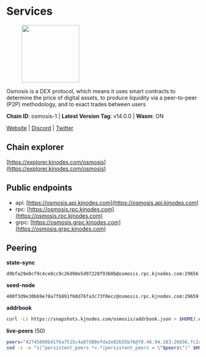 # Services

<figure><img src="https://raw.githubusercontent.com/kj89/testnet_manuals/main/pingpub/logos/osmosis.png" width="150" alt=""><figcaption></figcaption></figure>

Osmosis is a DEX protocol, which means it uses smart contracts  to determine the price of digital assets, to produce liquidity  via a peer-to-peer (P2P) methodology, and to exact trades between users

**Chain ID**: osmosis-1 | **Latest Version Tag**: v14.0.0 | **Wasm**: ON

[Website](https://osmosis.zone) | [Discord](https://discord.gg/osmosis) | [Twitter](https://twitter.com/osmosiszone)




## Chain explorer
[https://explorer.kjnodes.com/osmosis](https://explorer.kjnodes.com/osmosis)

## Public endpoints

* api: [https://osmosis.api.kjnodes.com](https://osmosis.api.kjnodes.com)
* rpc: [https://osmosis.rpc.kjnodes.com](https://osmosis.rpc.kjnodes.com)
* grpc: [https://osmosis.grpc.kjnodes.com](https://osmosis.grpc.kjnodes.com)

## Peering

**state-sync**

```text
d9bfa29e0cf9c4ce0cc9c26d98e5d97228f93b0b@osmosis.rpc.kjnodes.com:29656
```

**seed-node**

```text
400f3d9e30b69e78a7fb891f60d76fa3c73f0ecc@osmosis.rpc.kjnodes.com:29659
```

**addrbook**
```bash
curl -Ls https://snapshots.kjnodes.com/osmosis/addrbook.json > $HOME/.osmosisd/config/addrbook.json
```

**live-peers** (50)
```bash
peers="42745690b41f6a7515c4a87d88efda2e82b55b76@78.46.94.183:26656,fc2ad6fb9f20b4a637e244d92c35362bdb5d96af@100.26.145.135:26656,c5358545d951ae666c695903036c1e93578951eb@135.181.176.113:26656,0419c998d6aac0afdb05808ad9a935670248e209@65.108.204.56:26656,406f64a8d601e34d7311fd61ec87b0c7028bd230@138.201.23.39:46656,a2024229e2eed1650ba3a3ea9db67fa318dc232e@142.132.199.3:26656,7eea530e720ca2e5ae2b4e6324d4f2a6303fc753@157.90.93.137:26656,b69e57cd6f796ac5d6efb1a834163365c37cbfa8@78.46.69.29:26656,27e14df66c9e4cd6b176b0dca6adfa9b6750f911@5.161.72.103:26656,d9bfa29e0cf9c4ce0cc9c26d98e5d97228f93b0b@65.109.88.38:29656,ec929701754be057fb38c824fc127e26add9c900@138.201.121.185:26666,724cef11bbe866269b3d67f7dd5ea539cc4096bf@198.244.164.186:26656,9b1bfb99d9eb04af32510ed8e3eb83c59448662f@95.214.52.220:26656,b15ff06834de16016d8d905162e1365423d21a66@35.172.193.124:26656,43785e5ffd8783393ea8094f77efcee5bdbcdce3@78.141.244.18:26656,30e9432879d5b0976b88e52120dc12338e40fc33@65.108.108.176:26656,f4b811759e55f665180545ad5e1b42573f660861@135.181.181.251:26656,20913e92e8b9ea2d80ad34edd9b52e97886cf616@54.37.30.181:26656,47e4075978458bfc382630b2a46aabbbbf7977b2@143.198.234.114:26656,a6283307952423c1751431c220d11ed36b61ed84@143.110.237.113:26656,407267ac44b20a0a4258d0bbca1c9f657bf88d08@74.118.143.19:26656,bfb67b2ae345955d6bc0991450120669c683386e@149.56.25.66:26656,f9bfc7f25f63bd7e392fbe5465126b311465cbce@65.108.78.186:26656,b37a3c92c039de2582edd120b16afa3f462ecf3e@23.88.69.22:27166,e0fbdbdce6ec8797412751edd00fbaf114c42fad@34.220.226.204:26656,7c28e9f02c998d84a4f617c3852b7794dc2883fd@88.99.253.55:26656,74e8ba742d8312c250f3237c8c8f3f951c01f9df@95.216.4.104:26656,94e69330d6f4cfe221cdd2ce49ee141e53e5f200@23.106.120.6:26656,60a2c89e7253502e93517a026f44a2431cc81230@220.85.113.39:26656,569aac51b04607a18696c63035586816dec85511@157.90.213.235:26656,31d2c86f7957e2db91297e54c3b0456ea06c2250@173.67.177.115:26656,2000928f1b09973431b53292ef80c1cd836fd967@168.119.213.117:26656,32e9d4a7413dd5393c8be004bee68dea683be839@65.21.227.95:2004,e81c3c20833cfb5d652a9c842c9f1c8b1835479d@108.61.190.21:26656,fc590afe489a1b9ca8ff3f2fb396dbc20b1997a4@204.16.244.254:26656,f9a920a61ee994b12b77178dd5f1fc1ed39b7cd2@142.132.255.49:26656,42f42a4b3527b927d5002d45abd37f66ecdd4861@51.178.74.75:16656,4e38d3caa1554d7f46a2654fa9997554c13f61f2@95.216.96.61:26656,3197daa0ee5245b17a546be032ff0f6814e1d1db@148.251.191.239:26656,2736d870197d443e463b4ff4b7b52f1cec920030@45.63.39.14:26656,071ae914b06e14148a6286a0fa087c797336f043@34.105.246.121:26656,9f2489016bcf055fde40498f54bf893f3a00f9de@138.201.85.176:26656,1c398af2208984d4e59bc41132e3eac0508abb0f@95.216.76.251:26656,4d659b7b244a68913bfbdc6c9e7aa1a64391238e@74.118.139.59:26656,747d01891a83d6f759d88f9be07159c268b584b0@141.95.65.98:26656,a5edb41ef3ec40d09bc59a62f4337fc572971ab2@89.149.218.47:26656,2f4c0337b2522034a614a5cb2c61a891fe753c03@5.9.81.187:29656,1876eb08c7e93c965a895177f82c8725f89c0f65@54.214.183.228:26656,6b1dd134b30aeaeb2f21f33bd2cd0370a2275501@138.68.6.165:26656,34340a9151d4a97a850d2cd64d8778279faf3f96@194.163.181.100:26656"
sed -i -e "s|^persistent_peers *=.*|persistent_peers = \"$peers\"|" $HOME/.osmosisd/config/config.toml
```
